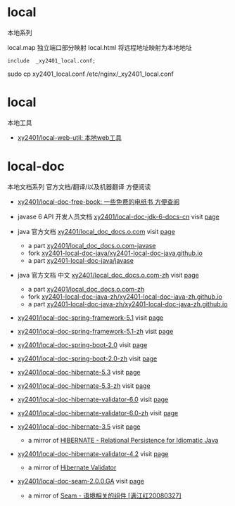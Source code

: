 # local
本地系列



local.map 独立端口部分映射
local.html 将远程地址映射为本地地址

    include  _xy2401_local.conf;

sudo cp xy2401_local.conf /etc/nginx/_xy2401_local.conf



# local

本地工具

- [xy2401/local-web-util: 本地web工具](../local-web-util)

 

# local-doc

本地文档系列 官方文档/翻译/以及机器翻译 方便阅读

- [xy2401/local-doc-free-book: 一些免费的电纸书 方便查阅](../local-doc-free-book)

 
- javase 6 API 开发人员文档 
[xy2401/local-doc-jdk-6-docs-cn](../local-doc-jdk-6-docs-cn)
visit [page](https://xy2401.github.io/local-doc-jdk-6-docs-cn/api/)


- java 官方文档
[xy2401/local_doc_docs.o.com](../local_doc_docs.o.com)
visit [page](https://xy2401-local-doc-java.github.io/en/)
    - a part [xy2401/local_doc_docs.o.com-javase](../local_doc_docs.o.com-javase)  
    - fork [xy2401-local-doc-java/xy2401-local-doc-java.github.io](..-local-doc-java/xy2401-local-doc-java.github.io)
    - a part [xy2401-local-doc-java/javase](..-local-doc-java/javase)

- java 官方文档 中文
[xy2401/local_doc_docs.o.com-zh](../local_doc_docs.o.com-zh)
visit [page](https://xy2401-local-doc-java-zh.github.io)
    - a part [xy2401/local_doc_docs.o.com-zh](../local_doc_docs.o.com-zh)
    - fork [xy2401-local-doc-java-zh/xy2401-local-doc-java-zh.github.io](..-local-doc-java-zh/xy2401-local-doc-java-zh.github.io)
    - a part [xy2401-local-doc-java-zh/xy2401-local-doc-java-zh.github.io](..-local-doc-java-zh/xy2401-local-doc-java-zh.github.io)
 
- [xy2401/local-doc-spring-framework-5.1](../local-doc-spring-framework-5.1)
visit [page](https://xy2401.github.io/local-doc-spring-framework-5.1/docs/spring-framework-reference/index.html)

- [xy2401/local-doc-spring-framework-5.1-zh](../local-doc-spring-framework-5.1-zh)
visit [page](https://xy2401.github.io/local-doc-spring-framework-5.1-zh/docs/spring-framework-reference/)

- [xy2401/local-doc-spring-boot-2.0](../local-doc-spring-boot-2.0)
visit [page](https://xy2401.github.io/local-doc-spring-boot-2.0/)

- [xy2401/local-doc-spring-boot-2.0-zh](../local-doc-spring-boot-2.0-zh)
visit [page](https://xy2401.github.io/local-doc-spring-boot-2.0-zh/)
 
- [xy2401/local-doc-hibernate-5.3](../local-doc-hibernate-5.3)
visit [page](https://xy2401.github.io/local-doc-hibernate-5.3/)

- [xy2401/local-doc-hibernate-5.3-zh](../local-doc-hibernate-5.3-zh)
visit [page](https://xy2401.github.io/local-doc-hibernate-5.3-zh/)

- [xy2401/local-doc-hibernate-validator-6.0](../local-doc-hibernate-validator-6.0)
visit [page](https://xy2401.github.io/local-doc-hibernate-validator-6.0/)

- [xy2401/local-doc-hibernate-validator-6.0-zh](../local-doc-hibernate-validator-6.0-zh)
visit [page](https://xy2401.github.io/local-doc-hibernate-validator-6.0-zh/)


 
- [xy2401/local-doc-hibernate-3.5](../local-doc-hibernate-3.5)
visit [page](https://xy2401.github.io/local-doc-hibernate-3.5/)
    - a mirror of [HIBERNATE - Relational Persistence for Idiomatic Java](https://docs.jboss.org/hibernate/orm/3.5/reference/zh-CN/html_single/)

- [xy2401/local-doc-hibernate-validator-4.2](../local-doc-hibernate-validator-4.2)
visit [page](https://xy2401.github.io/local-doc-hibernate-validator-4.2/)
    - a mirror of [Hibernate Validator](https://docs.jboss.org/hibernate/validator/4.2/reference/zh-CN/html_single/)

- [xy2401/local-doc-seam-2.0.0.GA](../local-doc-seam-2.0.0.GA)
visit [page](https://xy2401.github.io/local-doc-seam-2.0.0.GA/)
    - a mirror of [Seam - 语境相关的组件 [满江红20080327]](https://docs.jboss.org/seam/2.0.0.GA/reference/zh/html_single/)





